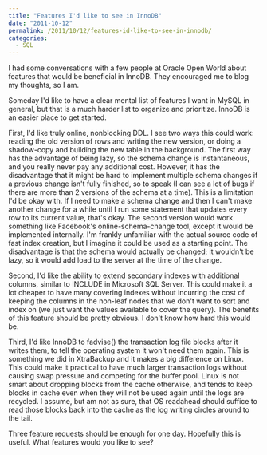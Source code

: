 ```yaml
---
title: "Features I'd like to see in InnoDB"
date: "2011-10-12"
permalink: /2011/10/12/features-id-like-to-see-in-innodb/
categories:
  - SQL
---
```

I had some conversations with a few people at Oracle Open World about features that would be beneficial in InnoDB. They encouraged me to blog my thoughts, so I am.

Someday I'd like to have a clear mental list of features I want in MySQL in general, but that is a much harder list to organize and prioritize. InnoDB is an easier place to get started.

First, I'd like truly online, nonblocking DDL. I see two ways this could work: reading the old version of rows and writing the new version, or doing a shadow-copy and building the new table in the background. The first way has the advantage of being lazy, so the schema change is instantaneous, and you really never pay any additional cost. However, it has the disadvantage that it might be hard to implement multiple schema changes if a previous change isn't fully finished, so to speak (I can see a lot of bugs if there are more than 2 versions of the schema at a time). This is a limitation I'd be okay with. If I need to make a schema change and then I can't make another change for a while until I run some statement that updates every row to its current value, that's okay. The second version would work something like Facebook's online-schema-change tool, except it would be implemented internally. I'm frankly unfamiliar with the actual source code of fast index creation, but I imagine it could be used as a starting point. The disadvantage is that the schema would actually be changed; it wouldn't be lazy, so it would add load to the server at the time of the change.

Second, I'd like the ability to extend secondary indexes with additional columns, similar to INCLUDE in Microsoft SQL Server. This could make it a lot cheaper to have many covering indexes without incurring the cost of keeping the columns in the non-leaf nodes that we don't want to sort and index on (we just want the values available to cover the query). The benefits of this feature should be pretty obvious. I don't know how hard this would be.

Third, I'd like InnoDB to fadvise() the transaction log file blocks after it writes them, to tell the operating system it won't need them again. This is something we did in XtraBackup and it makes a big difference on Linux. This could make it practical to have much larger transaction logs without causing swap pressure and competing for the buffer pool. Linux is not smart about dropping blocks from the cache otherwise, and tends to keep blocks in cache even when they will not be used again until the logs are recycled. I assume, but am not as sure, that OS readahead should suffice to read those blocks back into the cache as the log writing circles around to the tail.

Three feature requests should be enough for one day. Hopefully this is useful. What features would you like to see?
